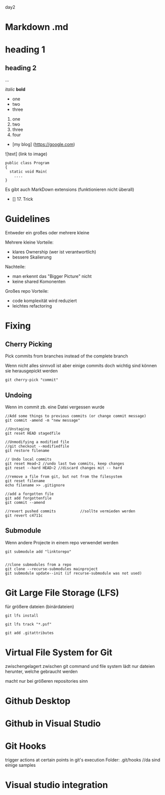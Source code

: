 
day2

# Markdown .md

# heading 1

## heading 2

...


*italic*
**bold**

* one
* two
* three

1. one
2. two
2. three
3. four

* [my blog] (https://google.com)

![text] (link to image)

``` my CSharp code
public class Program
{
  static void Main(
    ....
}
```

Es gibt auch MarkDown extensions (funktionieren nicht überall)
- [] 17. Trick


# Guidelines

Entweder ein großes oder mehrere kleine

Mehrere kleine Vorteile:
- klares Ownership (wer ist verantwortlich)
- bessere Skalierung 

Nachteile:
- man erkennt das "Bigger Picture" nicht
- keine shared Komonenten

Großes repo Vorteile:
- code komplexität wird reduziert
- leichtes refactoring


# Fixing

## Cherry Picking

Pick commits from branches instead of the complete branch

Wenn nicht alles sinnvoll ist aber einige commits doch wichtig sind können sie herausgepickt werden
```
git cherry-pick "commit"
```


## Undoing
Wenn im commit zb. eine Datei vergessen wurde

```
//Add some things to previous commits (or change commit message)
git commit -amend -m "new message"

//Unstaging
git reset HEAD stagedfile

//Unmodifying a modified file
//git checkout --modifiedfile
git restore filename

// Undo local commits
git reset Head~2 //undo last two commits, keep changes
git reset --hard HEAD~2 //discard changes mit -- hard

//remove a file from git, but not from the filesystem
git reset filename
echo filename >> .gitignore

//add a forgotten file
git add forgottenfile
git commit --amend

//revert pushed commits           //sollte vermieden werden
git revert c4711c
```

## Submodule
Wenn andere Projecte in einem repo verwendet werden

```
git submodule add "linktorepo"


//clone submodules from a repo
git clone --recurse-submodules mainproject
git submodule update--init (if recurse-submodule was not used)
```

# Git Large File Storage (LFS)
für größere dateien (binärdateien)

```
git lfs install

git lfs track "*.psf"

git add .gitattributes

```

# Virtual File System for Git

zwischengelagert zwischen git command und file system 
lädt nur dateien herunter, welche gebraucht werden

macht nur bei größeren repositories sinn




# Github Desktop

# Github in Visual Studio





# Git Hooks
trigger actions at certain points in git's execution
Folder: .git/hooks  //da sind einige samples



# Visual studio integration

























































